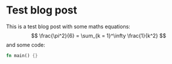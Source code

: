 # Test blog post

This is a test blog post with some maths equations:
$$
\frac{\pi^2}{6} = \sum_{k = 1}^\infty \frac{1}{k^2}
$$
and some code:
```rust
fn main() {}
```